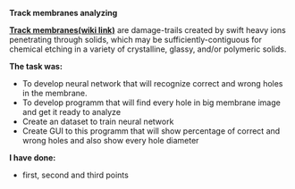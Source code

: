 <b>Track membranes analyzing</b><br>

<b><a href="https://en.wikipedia.org/wiki/Ion_track" target="_blank">Track membranes(wiki link)</a></b> are damage-trails created by swift heavy ions penetrating through solids, which may be sufficiently-contiguous for chemical etching in a variety of crystalline, glassy, and/or polymeric solids.

<b>The task was:</b>
  <ul>
  <li>
    To develop neural network that will recognize correct and wrong holes in the membrane.</li>
  <li>To develop programm that will find every hole in big membrane image and get it ready to analyze</li>
  <li>Create an dataset to train neural network</li>
  <li>Create GUI to this programm that will show percentage of correct and wrong holes and also show every hole diameter</li>
  </ul>
<b>I have done:</b>
<ul><li>first, second and third points</li></ul>
